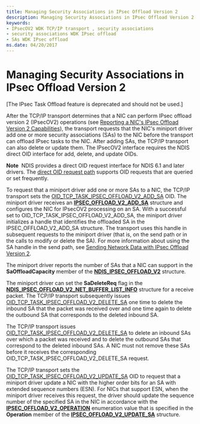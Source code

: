 ```yaml
---
title: Managing Security Associations in IPsec Offload Version 2
description: Managing Security Associations in IPsec Offload Version 2
keywords:
- IPsecOV2 WDK TCP/IP transport , security associations
- security associations WDK IPsec offload
- SAs WDK IPsec offload
ms.date: 04/20/2017
---
```


# Managing Security Associations in IPsec Offload Version 2

\[The IPsec Task Offload feature is deprecated and should not be used.\]




After the TCP/IP transport determines that a NIC can perform IPsec offload version 2 (IPsecOV2) operations (see [Reporting a NIC's IPsec Offload Version 2 Capabilities](reporting-a-nic-s-ipsec-offload-version-2-capabilities.md)), the transport requests that the NIC's miniport driver add one or more security associations (SAs) to the NIC before the transport can offload IPsec tasks to the NIC. After adding SAs, the TCP/IP transport can also delete or update them. The IPsecOV2 interface requires the NDIS direct OID interface for add, delete, and update OIDs.

**Note**  NDIS provides a direct OID request interface for NDIS 6.1 and later drivers. The [direct OID request path](/windows-hardware/drivers/ddi/_netvista/) supports OID requests that are queried or set frequently.

 

To request that a miniport driver add one or more SAs to a NIC, the TCP/IP transport sets the [OID\_TCP\_TASK\_IPSEC\_OFFLOAD\_V2\_ADD\_SA](./oid-tcp-task-ipsec-offload-v2-add-sa.md) OID. The miniport driver receives an [**IPSEC\_OFFLOAD\_V2\_ADD\_SA**](/windows-hardware/drivers/ddi/ndis/ns-ndis-_ipsec_offload_v2_add_sa) structure and configures the NIC for IPsecOV2 processing on an SA. With a successful set to OID\_TCP\_TASK\_IPSEC\_OFFLOAD\_V2\_ADD\_SA, the miniport driver initializes a handle that identifies the offloaded SA in the IPSEC\_OFFLOAD\_V2\_ADD\_SA structure. The transport uses this handle in subsequent requests to the miniport driver (that is, on the send path or in the calls to modify or delete the SA). For more information about using the SA handle in the send path, see [Sending Network Data with IPsec Offload Version 2](sending-network-data-with-ipsec-offload-version-2.md).

The miniport driver reports the number of SAs that a NIC can support in the **SaOffloadCapacity** member of the [**NDIS\_IPSEC\_OFFLOAD\_V2**](/windows-hardware/drivers/ddi/ntddndis/ns-ntddndis-_ndis_ipsec_offload_v2) structure.

The miniport driver can set the **SaDeleteReq** flag in the [**NDIS\_IPSEC\_OFFLOAD\_V2\_NET\_BUFFER\_LIST\_INFO**](/windows-hardware/drivers/ddi/ndis/ns-ndis-_ndis_ipsec_offload_v2_net_buffer_list_info) structure for a receive packet. The TCP/IP transport subsequently issues [OID\_TCP\_TASK\_IPSEC\_OFFLOAD\_V2\_DELETE\_SA](./oid-tcp-task-ipsec-offload-v2-delete-sa.md) one time to delete the inbound SA that the packet was received over and one time again to delete the outbound SA that corresponds to the deleted inbound SA.

The TCP/IP transport issues [OID\_TCP\_TASK\_IPSEC\_OFFLOAD\_V2\_DELETE\_SA](./oid-tcp-task-ipsec-offload-v2-delete-sa.md) to delete an inbound SAs over which a packet was received and to delete the outbound SAs that correspond to the deleted inbound SAs. A NIC must not remove these SAs before it receives the corresponding OID\_TCP\_TASK\_IPSEC\_OFFLOAD\_V2\_DELETE\_SA request.

The TCP/IP transport sets the [OID\_TCP\_TASK\_IPSEC\_OFFLOAD\_V2\_UPDATE\_SA](./oid-tcp-task-ipsec-offload-v2-update-sa.md) OID to request that a miniport driver update a NIC with the higher order bits for an SA with extended sequence numbers (ESN). For NICs that support ESN, when the miniport driver receives this request, the driver should update the sequence number of the specified SA in the NIC in accordance with the [**IPSEC\_OFFLOAD\_V2\_OPERATION**](/windows-hardware/drivers/ddi/ndis/ne-ndis-_ipsec_offload_v2_operation) enumeration value that is specified in the **Operation** member of the [**IPSEC\_OFFLOAD\_V2\_UPDATE\_SA**](/windows-hardware/drivers/ddi/ndis/ns-ndis-_ipsec_offload_v2_update_sa) structure.

 

